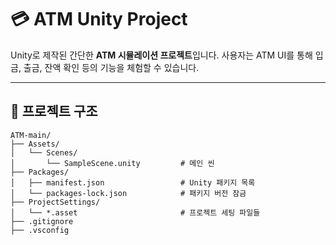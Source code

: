 # 💳 ATM Unity Project

Unity로 제작된 간단한 **ATM 시뮬레이션 프로젝트**입니다. 사용자는 ATM UI를 통해 입금, 출금, 잔액 확인 등의 기능을 체험할 수 있습니다.

---

## 📁 프로젝트 구조

```plaintext
ATM-main/
├── Assets/
│   └── Scenes/
│       └── SampleScene.unity         # 메인 씬
├── Packages/
│   ├── manifest.json                 # Unity 패키지 목록
│   └── packages-lock.json            # 패키지 버전 잠금
├── ProjectSettings/
│   └── *.asset                       # 프로젝트 세팅 파일들
├── .gitignore
├── .vsconfig
